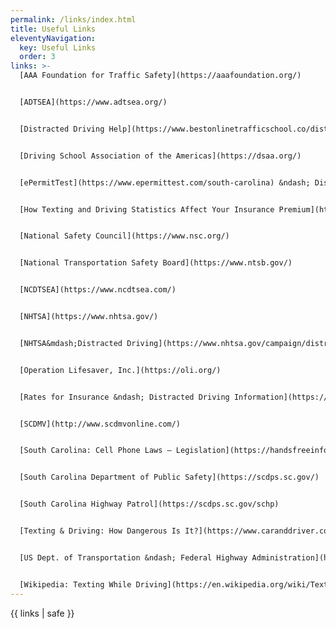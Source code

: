 ```yaml
---
permalink: /links/index.html
title: Useful Links
eleventyNavigation:
  key: Useful Links
  order: 3
links: >-
  [AAA Foundation for Traffic Safety](https://aaafoundation.org/)


  [ADTSEA](https://www.adtsea.org/)


  [Distracted Driving Help](https://www.bestonlinetrafficschool.co/distracted-driving/)


  [Driving School Association of the Americas](https://dsaa.org/)


  [ePermitTest](https://www.epermittest.com/south-carolina) &ndash; Discover all the free resources ePermitTest provides for studying to get your permit or license.


  [How Texting and Driving Statistics Affect Your Insurance Premium](https://www.buyautoinsurance.com/texting-and-driving/)


  [National Safety Council](https://www.nsc.org/)


  [National Transportation Safety Board](https://www.ntsb.gov/)


  [NCDTSEA](https://www.ncdtsea.com/)


  [NHTSA](https://www.nhtsa.gov/)


  [NHTSA&mdash;Distracted Driving](https://www.nhtsa.gov/campaign/distracted-driving)


  [Operation Lifesaver, Inc.](https://oli.org/)


  [Rates for Insurance &ndash; Distracted Driving Information](https://ratesforinsurance.com/distracted-driving/)


  [SCDMV](http://www.scdmvonline.com/)


  [South Carolina: Cell Phone Laws – Legislation](https://handsfreeinfo.com/south-carolina-cell-phone-laws-legislation/)


  [South Carolina Department of Public Safety](https://scdps.sc.gov/)


  [South Carolina Highway Patrol](https://scdps.sc.gov/schp)


  [Texting & Driving: How Dangerous Is It?](https://www.caranddriver.com/features/texting-while-driving-how-dangerous-is-it)


  [US Dept. of Transportation &ndash; Federal Highway Administration](https://highways.dot.gov/)


  [Wikipedia: Texting While Driving](https://en.wikipedia.org/wiki/Texting_while_driving)
---
```

{{ links | safe }}